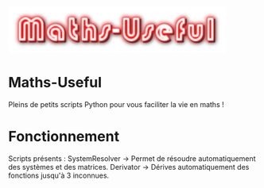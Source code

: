 <img src="assets/logo.png">

# Maths-Useful
Pleins de petits scripts Python pour vous faciliter la vie en maths !

# Fonctionnement

Scripts présents :
  SystemResolver -> Permet de résoudre automatiquement des systèmes et des matrices.
  Derivator -> Dérives automatiquement des fonctions jusqu'à 3 inconnues.
